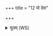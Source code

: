 +++
title = "12 यो देवा"

+++
<details><summary>मूलम् (WS)</summary>

यो देवा अघधामघमन्यस्मिन्नशे सङ्गति ।  
भारो अघस्य दुःसह प्रत्यक् कर्त्तारमृच्छतु॥ १४ ॥  
पुनरेवाघधामघं द्युम्नमिवैतु वर्षतु।  
आदित्या दुर्यमाहिषी महीं सिन्धोरिवावनिः ॥ १५ ॥
</details>